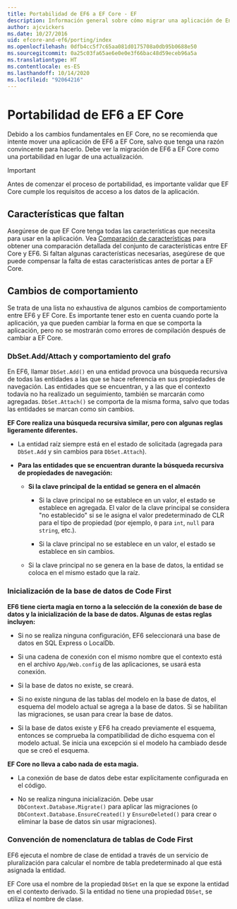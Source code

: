 ```yaml
---
title: Portabilidad de EF6 a EF Core - EF
description: Información general sobre cómo migrar una aplicación de Entity Framework 6 a Entity Framework Core
author: ajcvickers
ms.date: 10/27/2016
uid: efcore-and-ef6/porting/index
ms.openlocfilehash: 0dfb4cc5f7c65aa081d0175708a0db95b0688e50
ms.sourcegitcommit: 0a25c03fa65ae6e0e0e3f66bac48d59eceb96a5a
ms.translationtype: HT
ms.contentlocale: es-ES
ms.lasthandoff: 10/14/2020
ms.locfileid: "92064216"
---
```

# <a name="porting-from-ef6-to-ef-core"></a>Portabilidad de EF6 a EF Core

Debido a los cambios fundamentales en EF Core, no se recomienda que intente mover una aplicación de EF6 a EF Core, salvo que tenga una razón convincente para hacerlo.
Debe ver la migración de EF6 a EF Core como una portabilidad en lugar de una actualización.

> [!IMPORTANT]
> Antes de comenzar el proceso de portabilidad, es importante validar que EF Core cumple los requisitos de acceso a los datos de la aplicación.

## <a name="missing-features"></a>Características que faltan

Asegúrese de que EF Core tenga todas las características que necesita para usar en la aplicación. Vea [Comparación de características](xref:efcore-and-ef6/index) para obtener una comparación detallada del conjunto de características entre EF Core y EF6. Si faltan algunas características necesarias, asegúrese de que puede compensar la falta de estas características antes de portar a EF Core.

## <a name="behavior-changes"></a>Cambios de comportamiento

Se trata de una lista no exhaustiva de algunos cambios de comportamiento entre EF6 y EF Core. Es importante tener esto en cuenta cuando porte la aplicación, ya que pueden cambiar la forma en que se comporta la aplicación, pero no se mostrarán como errores de compilación después de cambiar a EF Core.

### <a name="dbsetaddattach-and-graph-behavior"></a>DbSet.Add/Attach y comportamiento del grafo

En EF6, llamar `DbSet.Add()` en una entidad provoca una búsqueda recursiva de todas las entidades a las que se hace referencia en sus propiedades de navegación. Las entidades que se encuentran, y a las que el contexto todavía no ha realizado un seguimiento, también se marcarán como agregadas. `DbSet.Attach()` se comporta de la misma forma, salvo que todas las entidades se marcan como sin cambios.

**EF Core realiza una búsqueda recursiva similar, pero con algunas reglas ligeramente diferentes.**

*  La entidad raíz siempre está en el estado de solicitada (agregada para `DbSet.Add` y sin cambios para `DbSet.Attach`).

*  **Para las entidades que se encuentran durante la búsqueda recursiva de propiedades de navegación:**

    *  **Si la clave principal de la entidad se genera en el almacén**

        * Si la clave principal no se establece en un valor, el estado se establece en agregada. El valor de la clave principal se considera "no establecido" si se le asigna el valor predeterminado de CLR para el tipo de propiedad (por ejemplo, `0` para `int`, `null` para `string`, etc.).

        * Si la clave principal no se establece en un valor, el estado se establece en sin cambios.

    *  Si la clave principal no se genera en la base de datos, la entidad se coloca en el mismo estado que la raíz.

### <a name="code-first-database-initialization"></a>Inicialización de la base de datos de Code First

**EF6 tiene cierta magia en torno a la selección de la conexión de base de datos y la inicialización de la base de datos. Algunas de estas reglas incluyen:**

* Si no se realiza ninguna configuración, EF6 seleccionará una base de datos en SQL Express o LocalDb.

* Si una cadena de conexión con el mismo nombre que el contexto está en el archivo `App/Web.config` de las aplicaciones, se usará esta conexión.

* Si la base de datos no existe, se creará.

* Si no existe ninguna de las tablas del modelo en la base de datos, el esquema del modelo actual se agrega a la base de datos. Si se habilitan las migraciones, se usan para crear la base de datos.

* Si la base de datos existe y EF6 ha creado previamente el esquema, entonces se comprueba la compatibilidad de dicho esquema con el modelo actual. Se inicia una excepción si el modelo ha cambiado desde que se creó el esquema.

**EF Core no lleva a cabo nada de esta magia.**

* La conexión de base de datos debe estar explícitamente configurada en el código.

* No se realiza ninguna inicialización. Debe usar `DbContext.Database.Migrate()` para aplicar las migraciones (o `DbContext.Database.EnsureCreated()` y `EnsureDeleted()` para crear o eliminar la base de datos sin usar migraciones).

### <a name="code-first-table-naming-convention"></a>Convención de nomenclatura de tablas de Code First

EF6 ejecuta el nombre de clase de entidad a través de un servicio de pluralización para calcular el nombre de tabla predeterminado al que está asignada la entidad.

EF Core usa el nombre de la propiedad `DbSet` en la que se expone la entidad en el contexto derivado. Si la entidad no tiene una propiedad `DbSet`, se utiliza el nombre de clase.
